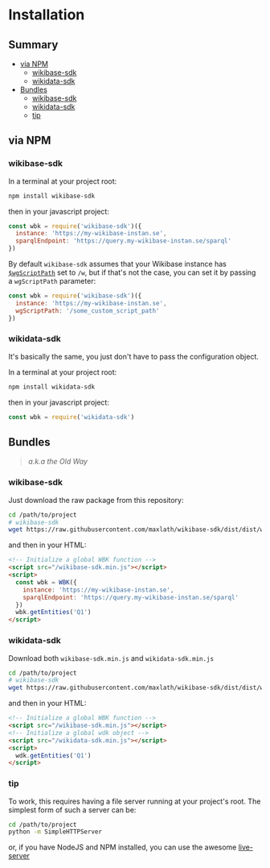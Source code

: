 # Installation

## Summary

<!-- START doctoc generated TOC please keep comment here to allow auto update -->
<!-- DON'T EDIT THIS SECTION, INSTEAD RE-RUN doctoc TO UPDATE -->


- [via NPM](#via-npm)
  - [wikibase-sdk](#wikibase-sdk)
  - [wikidata-sdk](#wikidata-sdk)
- [Bundles](#bundles)
  - [wikibase-sdk](#wikibase-sdk-1)
  - [wikidata-sdk](#wikidata-sdk-1)
  - [tip](#tip)

<!-- END doctoc generated TOC please keep comment here to allow auto update -->

## via NPM
### wikibase-sdk
In a terminal at your project root:

```sh
npm install wikibase-sdk
```

then in your javascript project:
```js
const wbk = require('wikibase-sdk')({
  instance: 'https://my-wikibase-instan.se',
  sparqlEndpoint: 'https://query.my-wikibase-instan.se/sparql'
})
```

By default `wikibase-sdk` assumes that your Wikibase instance has [`$wgScriptPath`](https://www.mediawiki.org/wiki/Manual:$wgScriptPath) set to `/w`, but if that's not the case, you can set it by passing a `wgScriptPath` parameter:
```js
const wbk = require('wikibase-sdk')({
  instance: 'https://my-wikibase-instan.se',
  wgScriptPath: '/some_custom_script_path'
})
```

### wikidata-sdk
It's basically the same, you just don't have to pass the configuration object.

In a terminal at your project root:
```sh
npm install wikidata-sdk
```
then in your javascript project:
```js
const wbk = require('wikidata-sdk')
```

## Bundles
> *a.k.a the Old Way*

### wikibase-sdk
Just download the raw package from this repository:
```sh
cd /path/to/project
# wikibase-sdk
wget https://raw.githubusercontent.com/maxlath/wikibase-sdk/dist/dist/wikibase-sdk.min.js
```
and then in your HTML:
```html
<!-- Initialize a global WBK function -->
<script src="/wikibase-sdk.min.js"></script>
<script>
  const wbk = WBK({
    instance: 'https://my-wikibase-instan.se',
    sparqlEndpoint: 'https://query.my-wikibase-instan.se/sparql'
  })
  wbk.getEntities('Q1')
</script>
```
### wikidata-sdk
Download both `wikibase-sdk.min.js` and `wikidata-sdk.min.js`
```sh
cd /path/to/project
# wikibase-sdk
wget https://raw.githubusercontent.com/maxlath/wikibase-sdk/dist/dist/wikibase-sdk.min.js
```
and then in your HTML:
```html
<!-- Initialize a global WBK function -->
<script src="/wikibase-sdk.min.js"></script>
<!-- Initialize a global wdk object -->
<script src="/wikidata-sdk.min.js"></script>
<script>
  wdk.getEntities('Q1')
</script>
```
### tip
To work, this requires having a file server running at your project's root.
The simplest form of such a server can be:
```sh
cd /path/to/project
python -m SimpleHTTPServer
```
or, if you have NodeJS and NPM installed, you can use the awesome [live-server](https://github.com/tapio/live-server)
